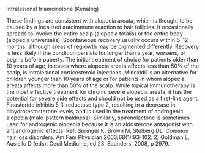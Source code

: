 Intralesional triamcinolone (Kenalog)

These findings are consistent with alopecia areata, which is thought to be caused by a localized autoimmune reaction to hair follicles. It occasionally spreads to involve the entire scalp (alopecia totalis) or the entire body (alopecia universalis). Spontaneous recovery usually occurs within 6–12 months, although areas of regrowth may be pigmented differently. Recovery is less likely if the condition persists for longer than a year, worsens, or begins before puberty. The initial treatment of choice for patients older than 10 years of age, in cases where alopecia areata affects less than 50% of the scalp, is intralesional corticosteroid injections. Minoxidil is an alternative for children younger than 10 years of age or for patients in whom alopecia areata affects more than 50% of the scalp. While topical immunotherapy is the most effective treatment for chronic severe alopecia areata, it has the potential for severe side effects and should not be used as a first-line agent. Finasteride inhibits 5 ß-reductase type 2, resulting in a decrease in dihydrotestosterone levels, and is used in the treatment of androgenic alopecia (male-pattern baldness). Similarly, spironolactone is sometimes used for androgenic alopecia because it is an aldosterone antagonist with antiandrogenic effects.
Ref: Springer K, Brown M, Stulberg DL: Common hair loss disorders. Am Fam Physician 2003;68(1):93-102. 2) Goldman L, Ausiello D (eds): Cecil Medicine, ed 23. Saunders, 2008, p 2979.